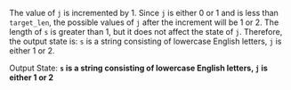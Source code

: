 The value of `j` is incremented by 1. Since `j` is either 0 or 1 and is less than `target_len`, the possible values of `j` after the increment will be 1 or 2. The length of `s` is greater than 1, but it does not affect the state of `j`. Therefore, the output state is: `s` is a string consisting of lowercase English letters, `j` is either 1 or 2.

Output State: **`s` is a string consisting of lowercase English letters, `j` is either 1 or 2**